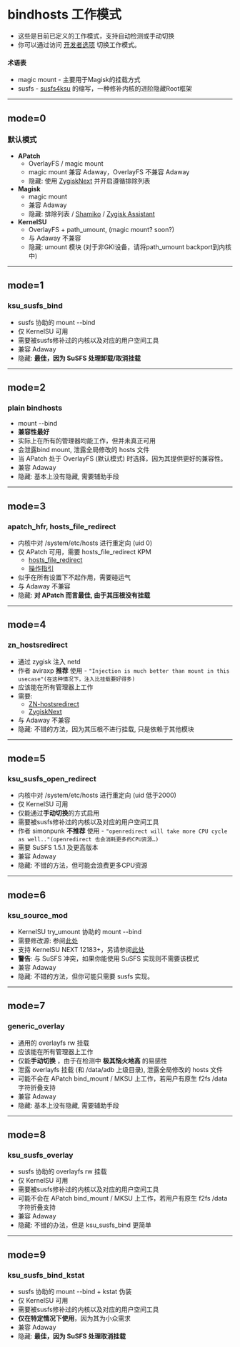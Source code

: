 # bindhosts 工作模式
- 这些是目前已定义的工作模式，支持自动检测或手动切换
- 你可以通过访问 [开发者选项](https://github.com/bindhosts/bindhosts/issues/10#issue-2703531116) 切换工作模式。

#### 术语表
 - magic mount - 主要用于Magisk的挂载方式
 - susfs - [susfs4ksu](https://gitlab.com/simonpunk/susfs4ksu) 的缩写，一种修补内核的进阶隐藏Root框架

---

## mode=0
### 默认模式
 - **APatch** 
   - OverlayFS / magic mount
   - magic mount 兼容 Adaway，OverlayFS 不兼容 Adaway
   - 隐藏: 使用 [ZygiskNext](https://github.com/Dr-TSNG/ZygiskNext) 并开启遵循排除列表
 - **Magisk** 
   - magic mount  
   - 兼容 Adaway  
   - 隐藏: 排除列表 / [Shamiko](https://github.com/LSPosed/LSPosed.github.io/releases) / [Zygisk Assistant](https://github.com/snake-4/Zygisk-Assistant)  
 - **KernelSU** 
   - OverlayFS + path_umount, (magic mount? soon?)
   - 与 Adaway 不兼容  
   - 隐藏: umount 模块 (对于非GKI设备，请将path_umount backport到内核中)

---

## mode=1
### ksu_susfs_bind
- susfs 协助的 mount --bind
- 仅 KernelSU 可用  
- 需要被susfs修补过的内核以及对应的用户空间工具  
- 兼容 Adaway  
- 隐藏: **最佳，因为 SuSFS 处理卸载/取消挂载**

---

## mode=2
### plain bindhosts
- mount --bind
- **兼容性最好**
- 实际上在所有的管理器均能工作，但并未真正可用
- 会泄露bind mount, 泄露全局修改的 hosts 文件  
- 当 APatch 处于 OverlayFS (默认模式) 时选择，因为其提供更好的兼容性。
- 兼容 Adaway
- 隐藏: 基本上没有隐藏, 需要辅助手段

---

## mode=3
### apatch_hfr, hosts_file_redirect
- 内核中对 /system/etc/hosts 进行重定向 (uid 0)
- 仅 APatch 可用，需要 hosts_file_redirect KPM  
  - [hosts_file_redirect](https://github.com/AndroidPatch/kpm/blob/main/src/hosts_file_redirect/)  
  - [操作指引](https://github.com/bindhosts/bindhosts/issues/3)
- 似乎在所有设置下不起作用，需要碰运气
- 与 Adaway 不兼容  
- 隐藏: **对 APatch 而言最佳, 由于其压根没有挂载**

---

## mode=4
### zn_hostsredirect
- 通过 zygisk 注入 netd
- 作者 aviraxp **推荐** 使用 - ```"Injection is much better than mount in this usecase"(在这种情况下，注入比挂载要好得多)```
- 应该能在所有管理器上工作  
- 需要:  
  - [ZN-hostsredirect](https://github.com/aviraxp/ZN-hostsredirect)  
  - [ZygiskNext](https://github.com/Dr-TSNG/ZygiskNext)  
- 与 Adaway 不兼容  
- 隐藏: 不错的方法，因为其压根不进行挂载, 只是依赖于其他模块

---

## mode=5
### ksu_susfs_open_redirect
- 内核中对 /system/etc/hosts 进行重定向 (uid 低于2000)
- 仅 KernelSU 可用
- 仅能通过**手动切换**的方式启用  
- 需要被susfs修补过的内核以及对应的用户空间工具  
- 作者 simonpunk **不推荐** 使用 - ```"openredirect will take more CPU cycle as well.."(openredirect 也会消耗更多的CPU资源…)```
- 需要 SuSFS 1.5.1 及更高版本  
- 兼容 Adaway 
- 隐藏: 不错的方法，但可能会浪费更多CPU资源

---

## mode=6
### ksu_source_mod
- KernelSU try_umount 协助的 mount --bind
- 需要修改源: 参阅[此处](https://github.com/tiann/KernelSU/commit/2b2b0733d7c57324b742c017c302fc2c411fe0eb)  
- 支持 KernelSU NEXT 12183+，另请参阅[此处](https://github.com/rifsxd/KernelSU-Next/commit/9f30b48e559fb5ddfd088c933af147714841d673)
- **警告**: 与 SuSFS 冲突，如果你能使用 SuSFS 实现则不需要该模式
- 兼容 Adaway
- 隐藏: 不错的方法，但你可能只需要 susfs 实现。

---

## mode=7
### generic_overlay
- 通用的 overlayfs rw 挂载
- 应该能在所有管理器上工作 
- 仅能**手动切换** ，由于在检测中 **极其恼火地高** 的易感性
- 泄露 overlayfs 挂载 (和 /data/adb 上级目录), 泄露全局修改的 hosts 文件
- 可能不会在 APatch bind_mount / MKSU 上工作，若用户有原生 f2fs /data 字符折叠支持
- 兼容 Adaway
- 隐藏: 基本上没有隐藏, 需要辅助手段

---

## mode=8
### ksu_susfs_overlay
- susfs 协助的 overlayfs rw 挂载
- 仅 KernelSU 可用  
- 需要被susfs修补过的内核以及对应的用户空间工具  
- 可能不会在 APatch bind_mount / MKSU 上工作，若用户有原生 f2fs /data 字符折叠支持
- 兼容 Adaway
- 隐藏: 不错的办法，但是 ksu_susfs_bind 更简单

---

## mode=9
### ksu_susfs_bind_kstat
- susfs 协助的 mount --bind + kstat 伪装
- 仅 KernelSU 可用
- 需要被susfs修补过的内核以及对应的用户空间工具  
- **仅在特定情况下使用**，因为其为小众需求
- 兼容 Adaway
- 隐藏: **最佳，因为 SuSFS 处理取消挂载**

